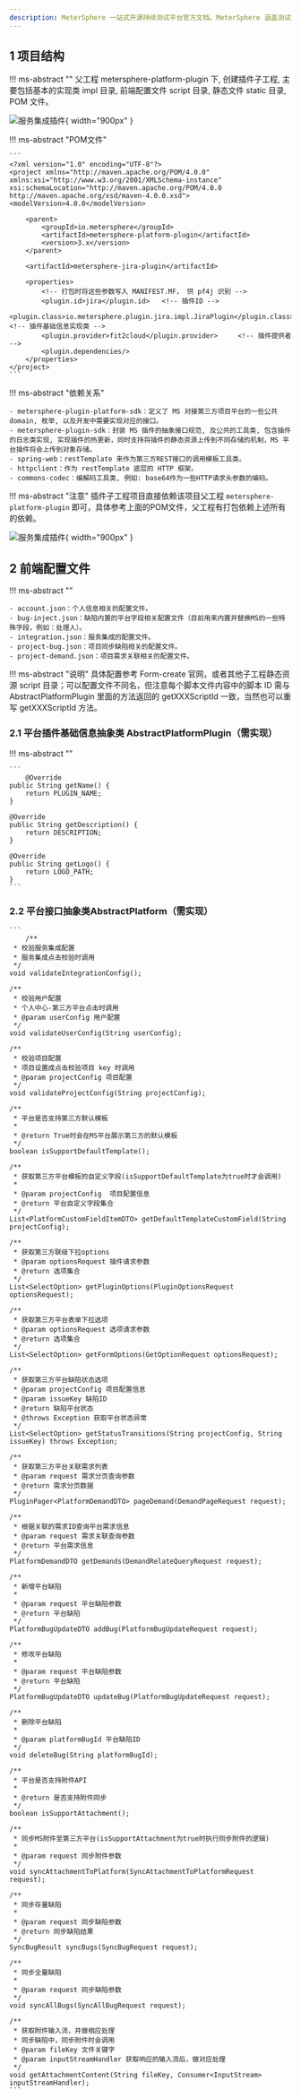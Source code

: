 ```yaml
---
description: MeterSphere 一站式开源持续测试平台官方文档。MeterSphere 涵盖测试管理、接口测试、UI 测试和性能测试等功能，全面兼容 JMeter、Selenium 等主流开源标准，有效助力开发和测试团队充分利用云弹性进行高度可 扩展的自动化测试，加速高质量的软件交付。
---
```


## 1 项目结构
!!! ms-abstract ""
    父工程 metersphere-platform-plugin 下, 创建插件子工程, 主要包括基本的实现类 impl 目录, 前端配置文件 script 目录, 静态文件 static 目录, POM 文件。

![服务集成插件](../img/dev/项目结构.png){ width="900px" }

!!! ms-abstract "POM文件"

    ```
    <?xml version="1.0" encoding="UTF-8"?>
    <project xmlns="http://maven.apache.org/POM/4.0.0"
    xmlns:xsi="http://www.w3.org/2001/XMLSchema-instance"
    xsi:schemaLocation="http://maven.apache.org/POM/4.0.0 http://maven.apache.org/xsd/maven-4.0.0.xsd">
    <modelVersion>4.0.0</modelVersion>
    
        <parent>
            <groupId>io.metersphere</groupId>
            <artifactId>metersphere-platform-plugin</artifactId>
            <version>3.x</version>
        </parent>
    
        <artifactId>metersphere-jira-plugin</artifactId>
    
        <properties>
            <!-- 打包时将这些参数写入 MANIFEST.MF， 供 pf4j 识别 -->
            <plugin.id>jira</plugin.id>   <!-- 插件ID -->
            <plugin.class>io.metersphere.plugin.jira.impl.JiraPlugin</plugin.class>     <!-- 插件基础信息实现类 -->
            <plugin.provider>fit2cloud</plugin.provider>     <!-- 插件提供者 -->
            <plugin.dependencies/>
        </properties>
    </project>
    ```

!!! ms-abstract "依赖关系"

    - metersphere-plugin-platform-sdk：定义了 MS 对接第三方项目平台的一些公共domain, 枚举, 以及开发中需要实现对应的接口。
    - metersphere-plugin-sdk：封装 MS 插件的抽象接口规范, 及公共的工具类, 包含插件的日志类实现, 实现插件的热更新，同时支持将插件的静态资源上传到不同存储的机制，MS 平台插件将会上传到对象存储。
    - spring-web：restTemplate 来作为第三方REST接口的调用模板工具类。
    - httpclient：作为 restTemplate 底层的 HTTP 框架。
    - commons-codec：编解码工具类, 例如: base64作为一些HTTP请求头参数的编码。

!!! ms-abstract "注意"
    插件子工程项目直接依赖该项目父工程 `metersphere-platform-plugin` 即可，具体参考上面的POM文件，父工程有打包依赖上述所有的依赖。

![服务集成插件](../img/dev/依赖关系.png){ width="900px" }    

## 2 前端配置文件

!!! ms-abstract ""

    - account.json：个人信息相关的配置文件。
    - bug-inject.json：缺陷内置的平台字段相关配置文件（目前用来内置并替换MS的一些特殊字段，例如：处理人）。
    - integration.json：服务集成的配置文件。
    - project-bug.json：项目同步缺陷相关的配置文件。
    - project-demand.json：项目需求关联相关的配置文件。

!!! ms-abstract "说明"
    具体配置参考 Form-create 官网，或者其他子工程静态资源 script 目录；可以配置文件不同名，但注意每个脚本文件内容中的脚本 ID 需与 AbstractPlatformPlugin 
    里面的方法返回的 getXXXScriptId 一致，当然也可以重写 getXXXScriptId 方法。

### 2.1 平台插件基础信息抽象类 AbstractPlatformPlugin（需实现）
!!! ms-abstract ""
    
    ```
        @Override
    public String getName() {
        return PLUGIN_NAME;
    }

    @Override
    public String getDescription() {
        return DESCRIPTION;
    }

    @Override
    public String getLogo() {
        return LOGO_PATH;
    }
    ```

### 2.2 平台接口抽象类AbstractPlatform（需实现）

    ```
        /**
     * 校验服务集成配置
     * 服务集成点击校验时调用
     */
    void validateIntegrationConfig();

    /**
     * 校验用户配置
     * 个人中心-第三方平台点击时调用
     * @param userConfig 用户配置
     */
    void validateUserConfig(String userConfig);

    /**
     * 校验项目配置
     * 项目设置成点击校验项目 key 时调用
     * @param projectConfig 项目配置
     */
    void validateProjectConfig(String projectConfig);

    /**
     * 平台是否支持第三方默认模板
     *
     * @return True时会在MS平台展示第三方的默认模板
     */
    boolean isSupportDefaultTemplate();

    /**
     * 获取第三方平台模板的自定义字段(isSupportDefaultTemplate为true时才会调用)
     *
     * @param projectConfig  项目配置信息
     * @return 平台自定义字段集合
     */
    List<PlatformCustomFieldItemDTO> getDefaultTemplateCustomField(String projectConfig);

    /**
     * 获取第三方联级下拉options
     * @param optionsRequest 插件请求参数
     * @return 选项集合
     */
    List<SelectOption> getPluginOptions(PluginOptionsRequest optionsRequest);

    /**
     * 获取第三方平台表单下拉选项
     * @param optionsRequest 选项请求参数
     * @return 选项集合
     */
    List<SelectOption> getFormOptions(GetOptionRequest optionsRequest);

    /**
     * 获取第三方平台缺陷状态选项
     * @param projectConfig 项目配置信息
     * @param issueKey 缺陷ID
     * @return 缺陷平台状态
     * @throws Exception 获取平台状态异常
     */
    List<SelectOption> getStatusTransitions(String projectConfig, String issueKey) throws Exception;

    /**
     * 获取第三方平台关联需求列表
     * @param request 需求分页查询参数
     * @return 需求分页数据
     */
    PluginPager<PlatformDemandDTO> pageDemand(DemandPageRequest request);

    /**
     * 根据关联的需求ID查询平台需求信息
     * @param request 需求关联查询参数
     * @return 平台需求信息
     */
    PlatformDemandDTO getDemands(DemandRelateQueryRequest request);

    /**
     * 新增平台缺陷
     *
     * @param request 平台缺陷参数
     * @return 平台缺陷
     */
    PlatformBugUpdateDTO addBug(PlatformBugUpdateRequest request);

    /**
     * 修改平台缺陷
     *
     * @param request 平台缺陷参数
     * @return 平台缺陷
     */
    PlatformBugUpdateDTO updateBug(PlatformBugUpdateRequest request);

    /**
     * 删除平台缺陷
     *
     * @param platformBugId 平台缺陷ID
     */
    void deleteBug(String platformBugId);

    /**
     * 平台是否支持附件API
     *
     * @return 是否支持附件同步
     */
    boolean isSupportAttachment();

    /**
     * 同步MS附件至第三方平台(isSupportAttachment为true时执行同步附件的逻辑)
     *
     * @param request 同步附件参数
     */
    void syncAttachmentToPlatform(SyncAttachmentToPlatformRequest request);

    /**
     * 同步存量缺陷
     *
     * @param request 同步缺陷参数
     * @return 同步缺陷结果
     */
    SyncBugResult syncBugs(SyncBugRequest request);

    /**
     * 同步全量缺陷
     *
     * @param request 同步缺陷参数
     */
    void syncAllBugs(SyncAllBugRequest request);

    /**
     * 获取附件输入流，并做相应处理
     * 同步缺陷中，同步附件时会调用
     * @param fileKey 文件关键字
     * @param inputStreamHandler 获取响应的输入流后，做对应处理
     */
    void getAttachmentContent(String fileKey, Consumer<InputStream> inputStreamHandler);
    ```